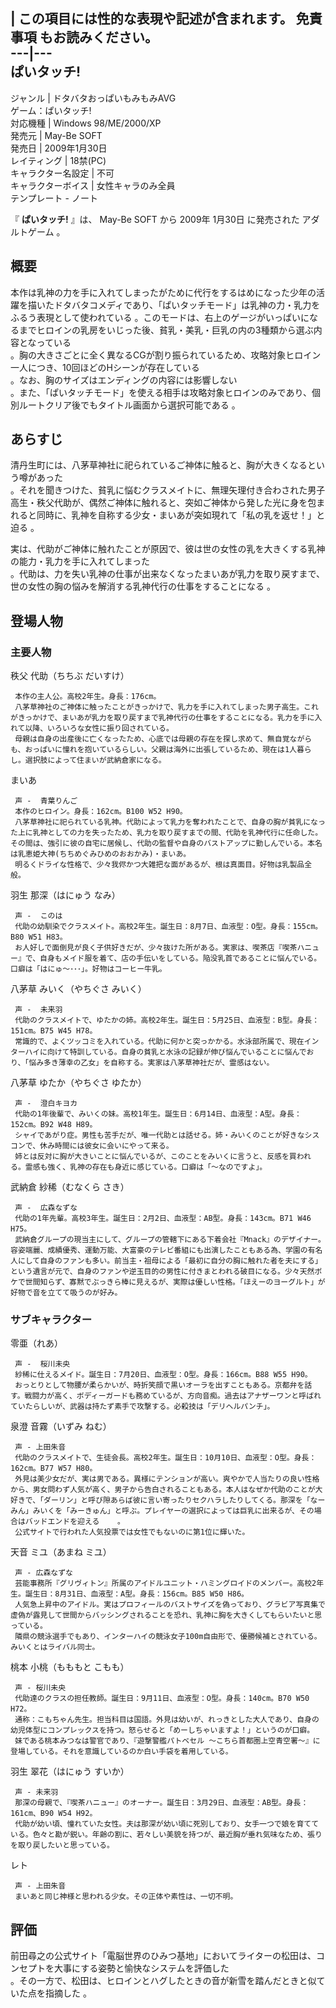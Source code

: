 |  この項目には性的な表現や記述が含まれます。  免責事項  もお読みください。  
---|---  
ぱいタッチ!  
---  
ジャンル  |  ドタバタおっぱいもみもみAVG   
ゲーム：ぱいタッチ!  
対応機種  |  Windows 98/ME/2000/XP   
発売元  |  May-Be SOFT   
発売日  |  2009年1月30日   
レイティング  |  18禁(PC)   
キャラクター名設定  |  不可   
キャラクターボイス  |  女性キャラのみ全員   
テンプレート  \-  ノート  
  
『 **ぱいタッチ!** 』は、  May-Be SOFT  から  2009年  1月30日  に発売された  アダルトゲーム  。

##  概要  

本作は乳神の力を手に入れてしまったがために代行をするはめになった少年の活躍を描いたドタバタコメディであり、「ぱいタッチモード」は乳神の力・乳力をふるう表現として使われている
  。このモードは、右上のゲージがいっぱいになるまでヒロインの乳房をいじった後、貧乳・美乳・巨乳の内の3種類から選ぶ内容となっている  
。胸の大きさごとに全く異なるCGが割り振られているため、攻略対象ヒロイン一人につき、10回ほどのHシーンが存在している  
。なお、胸のサイズはエンディングの内容には影響しない  
。また、「ぱいタッチモード」を使える相手は攻略対象ヒロインのみであり、個別ルートクリア後でもタイトル画面から選択可能である    。

##  あらすじ  

清丹生町には、八茅草神社に祀られているご神体に触ると、胸が大きくなるという噂があった  
。それを聞きつけた、貧乳に悩むクラスメイトに、無理矢理付き合わされた男子高生・秩父代助が、偶然ご神体に触れると、突如ご神体から発した光に身を包まれると同時に、乳神を自称する少女・まいあが突如現れて「私の乳を返せ！」と迫る
  。

実は、代助がご神体に触れたことが原因で、彼は世の女性の乳を大きくする乳神の能力・乳力を手に入れてしまった  
。代助は、力を失い乳神の仕事が出来なくなったまいあが乳力を取り戻すまで、世の女性の胸の悩みを解消する乳神代行の仕事をすることになる    。

##  登場人物  

###  主要人物  

秩父 代助（ちちぶ だいすけ）

     本作の主人公。高校2年生。身長：176cm。 
     八茅草神社のご神体に触ったことがきっかけで、乳力を手に入れてしまった男子高生。これがきっかけで、まいあが乳力を取り戻すまで乳神代行の仕事をすることになる。乳力を手に入れて以降、いろいろな女性に振り回されている。 
     母親は自身の出産後に亡くなったため、心底では母親の存在を探し求めて、無自覚ながらも、おっぱいに憧れを抱いているらしい。父親は海外に出張しているため、現在は1人暮らし。選択肢によって住まいが武納倉家になる。 
まいあ

     声 -  青葉りんご 
     本作のヒロイン。身長：162cm。B100 W52 H90。 
     八茅草神社に祀られている乳神。代助によって乳力を奪われたことで、自身の胸が貧乳になった上に乳神としての力を失ったため、乳力を取り戻すまでの間、代助を乳神代行に任命した。その間は、強引に彼の自宅に居候し、代助の監督や自身のバストアップに勤しんでいる。本名は乳恵姫大神(ちちめぐみひめのおおかみ)・まいあ。 
     明るくドライな性格で、少々我侭かつ大雑把な面があるが、根は真面目。好物は乳製品全般。 
羽生 那深（はにゅう なみ）

     声 -  このは 
     代助の幼馴染でクラスメイト。高校2年生。誕生日：8月7日、血液型：O型。身長：155cm。B80 W51 H83。 
     お人好しで面倒見が良く子供好きだが、少々抜けた所がある。実家は、喫茶店『喫茶ハニュー』で、自身もメイド服を着て、店の手伝いをしている。陥没乳首であることに悩んでいる。口癖は「はにゅ～･･･」。好物はコーヒー牛乳。 
八茅草 みいく（やちぐさ みいく）

     声 -  未来羽 
     代助のクラスメイトで、ゆたかの姉。高校2年生。誕生日：5月25日、血液型：B型。身長：151cm。B75 W45 H78。 
     常識的で、よくツッコミを入れている。代助に何かと突っかかる。水泳部所属で、現在インターハイに向けて特訓している。自身の貧乳と水泳の記録が伸び悩んでいることに悩んでおり、「悩み多き薄幸の乙女」を自称する。実家は八茅草神社だが、霊感はない。 
八茅草 ゆたか（やちぐさ ゆたか）

     声 -  澄白キヨカ 
     代助の1年後輩で、みいくの妹。高校1年生。誕生日：6月14日、血液型：A型。身長：152cm。B92 W48 H89。 
     シャイであがり症。男性も苦手だが、唯一代助とは話せる。姉・みいくのことが好きなシスコンで、休み時間には彼女に会いにやって来る。 
     姉とは反対に胸が大きいことに悩んでいるが、このことをみいくに言うと、反感を買われる。霊感も強く、乳神の存在も身近に感じている。口癖は「～なのですよ」。 
武納倉 紗稀（むなくら さき）

     声 -  広森なずな 
     代助の1年先輩。高校3年生。誕生日：2月2日、血液型：AB型。身長：143cm。B71 W46 H75。 
     武納倉グループの現当主にして、グループの管轄下にある下着会社『Mnack』のデザイナー。容姿端麗、成績優秀、運動万能、大富豪のテレビ番組にも出演したこともある為、学園の有名人にして自身のファンも多い。前当主・祖母による「最初に自分の胸に触れた者を夫にする」という遺言が元で、自身のファンや逆玉目的の男性に付きまとわれる破目になる。少々天然ボケで世間知らず、寡黙でぶっきら棒に見えるが、実際は優しい性格。「ほえーのヨーグルト」が好物で音を立てて吸うのが好み。 

###  サブキャラクター  

零亜（れあ）

     声 -  桜川未央 
     紗稀に仕えるメイド。誕生日：7月20日、血液型：O型。身長：166cm。B88 W55 H90。 
     おっとりとして物腰が柔らかいが、時折笑顔で黒いオーラを出すこともある。京都弁を話す。戦闘力が高く、ボディーガードも務めているが、方向音痴。過去はアナザーワンと呼ばれていたらしいが、武器は持たず素手で攻撃する。必殺技は「デリヘルパンチ」。 
泉澄 音霧（いずみ ねむ）

     声 - 上田朱音 
     代助のクラスメイトで、生徒会長。高校2年生。誕生日：10月10日、血液型：O型。身長：162cm。B77 W57 H80。 
     外見は美少女だが、実は男である。異様にテンションが高い。爽やかで人当たりの良い性格から、男女問わず人気が高く、男子から告白されることもある。本人はなぜか代助のことが大好きで、「ダーリン」と呼び隙あらば彼に言い寄ったりセクハラしたりしてくる。那深を「なーみん」みいくを「みーきゅん」と呼ぶ。プレイヤーの選択によっては巨乳に出来るが、その場合はバッドエンドを迎える    。 
     公式サイトで行われた人気投票では女性でもないのに第1位に輝いた。 
天音 ミユ（あまね ミユ）

     声 - 広森なずな 
     芸能事務所『グリヴィトン』所属のアイドルユニット・ハミングロイドのメンバー。高校2年生。誕生日：8月31日、血液型：A型。身長：156cm。B85 W50 H86。 
     人気急上昇中のアイドル。実はプロフィールのバストサイズを偽っており、グラビア写真集で虚偽が露見して世間からバッシングされることを恐れ、乳神に胸を大きくしてもらいたいと思っている。 
     隣県の競泳選手でもあり、インターハイの競泳女子100m自由形で、優勝候補とされている。みいくとはライバル同士。 
桃本 小桃（もももと こもも）

     声 - 桜川未央 
     代助達のクラスの担任教師。誕生日：9月11日、血液型：O型。身長：140cm。B70 W50 H72。 
     通称：こもちゃん先生。担当科目は国語。外見は幼いが、れっきとした大人であり、自身の幼児体型にコンプレックスを持つ。怒らせると「めーしちゃいますよ！」というのが口癖。 
     妹である桃本みつなは警官であり、『遊撃警艦パトベセル 〜こちら首都圏上空青空署〜』に登場している。それを意識しているのか白い手袋を着用している。 
羽生 翠花（はにゅう すいか）

     声 - 未来羽 
     那深の母親で、『喫茶ハニュー』のオーナー。誕生日：3月29日、血液型：AB型。身長：161cm、B90 W54 H92。 
     代助が幼い頃、憧れていた女性。夫は那深が幼い頃に死別しており、女手一つで娘を育てている。色々と勘が鋭い。年齢の割に、若々しい美貌を持つが、最近胸が垂れ気味なため、張りを取り戻したいと思っている。 
レト

     声 - 上田朱音 
     まいあと同じ神様と思われる少女。その正体や素性は、一切不明。 

##  評価  

前田尋之の公式サイト「電脳世界のひみつ基地」においてライターの松田は、コンセプトを大事にする姿勢と愉快なシステムを評価した  
。その一方で、松田は、ヒロインとハグしたときの音が新雪を踏んだときと似ていた点を指摘した    。

